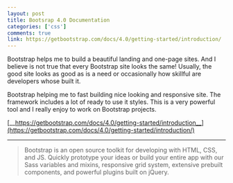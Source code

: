 ```yaml
---
layout: post
title: Bootsrap 4.0 Documentation
categories: ['css']
comments: true
link: https://getbootstrap.com/docs/4.0/getting-started/introduction/
---
```


Bootstrap helps me to build a beautiful landing and one-page sites. And I believe is not true that every Bootstrap site looks the same! Usually, the good site looks as good as is a need or occasionally how skillful are developers whose built it.

Bootstrap helping me to fast building nice looking and responsive site. The framework includes a lot of ready to use it styles. This is a very powerful tool and I really enjoy to work on Bootstrap projects.

[__https://getbootstrap.com/docs/4.0/getting-started/introduction__](https://getbootstrap.com/docs/4.0/getting-started/introduction/)

___

>Bootstrap is an open source toolkit for developing with HTML, CSS, and JS. Quickly prototype your ideas or build your entire app with our Sass variables and mixins, responsive grid system, extensive prebuilt components, and powerful plugins built on jQuery.